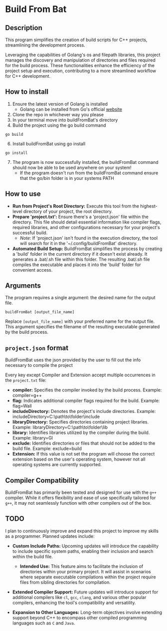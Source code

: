 # Build From Bat

## Description
This program simplifies the creation of build scripts for C++ projects, streamlining the development process.

Leveraging the capabilities of Golang's os and filepath libraries, this project manages the discovery and manipulation of directories and files required for the build process. These functionalities enhance the efficiency of the project setup and execution, contributing to a more streamlined workflow for C++ development.

## How to install
1. Ensure the latest version of Golang is installed
    - Golang can be installed from Go's official [website](https://go.dev/doc/install)
2. Clone the repo in whichever way you please 
3. In your terminal move into buildFromBat's directory
4. Build the project using the go build command
```console
go build
```
6. Install buildFromBat using go install
```console
go install
```
7. The program is now successfully installed, the buildFromBat command should now be able to be used anywhere on your system!
    - If the program doesn't run from the buildFromBat command ensure that the go/bin folder is in your systems PATH

## How to use
- **Run from Project's Root Directory:** Execute this tool from the highest-level directory of your project, the root directory.
- **Prepare 'project.txt':** Ensure there's a 'project.json' file within the directory. This file should detail essential information like compiler flags, required libraries, and other configurations necessary for your project's successful build.
  - *Note*: If 'project.json' isn't found in the execution directory, the tool will search for it in the '~/.config/buildFromBat' directory.
- **Automated Build Setup:** BuildFromBat simplifies the process by creating a 'build' folder in the current directory if it doesn't exist already. It generates a .bat/.sh file within this folder. The resulting .bat/.sh file compiles the executable and places it into the 'build' folder for convenient access.

## Arguments
The program requires a single argument: the desired name for the output file.

```console
buildFromBat [output_file_name]
```

Replace `[output_file_name]` with your preferred name for the output file. This argument specifies the filename of the resulting executable generated by the build process.

## `project.json` format
BuildFromBat uses the json provided by the user to fill out the info necessary to compile the project 

Every key except Compiler and Extension accept multiple occurrences in the `project.txt` file:

- **compiler:** Specifies the compiler invoked by the build process. Example: compiler=g++
- **flag:** Indicates additional compiler flags required for the build. Example: flag=Wall
- **includeDirectory:** Denotes the project's include directories. Example: includeDirectory=C:\path\to\folder\include
- **libraryDirectory:** Specifies directories containing project libraries. Example: libraryDirectory=C:\path\to\folder\lib
- **library:** Identifies libraries utilized by the compiler during the build. Example: library=Gl
- **exclude:** Identifies directories or files that should not be added to the build file. Example: exclude=build
- **Extension:** If this value is not set the program will choose the correct extension based on the user's operating system, however not all operating systems are currently supported.

## Compiler Compatibility
BuildFromBat has primarily been tested and designed for use with the `g++` compiler. While it offers flexibility and ease of use specifically tailored for `g++`, it may not seamlessly function with other compilers out of the box.

## TODO
  I plan to continuously improve and expand this project to improve my skills as a programmer. Planned updates include:

  - **Custom Include Paths:** Upcoming updates will introduce the capability to include specific system paths, enabling their inclusion and search within the build file.
    - **Intended Use:** This feature aims to facilitate the inclusion of directories within your primary project. It will assist in scenarios where separate executable compilations within the project require files from sibling directories for compilation.

  - **Extended Compiler Support:** Future updates will introduce support for additional compilers like `cl`, `gcc`, `clang`, and various other popular compilers, enhancing the tool's compatibility and versatility.

  - **Expansion to Other Languages:** Long-term objectives involve extending support beyond C++ to encompass other compiled programming languages such as `C` and `Java`.

